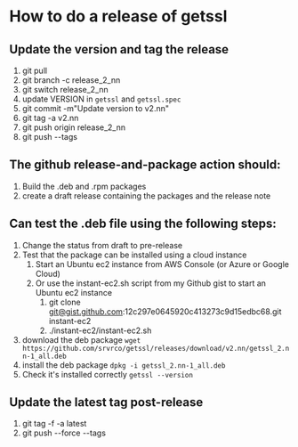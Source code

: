 # How to do a release of getssl

## Update the version and tag the release

1. git pull
2. git branch -c release_2_nn
3. git switch release_2_nn
4. update VERSION in `getssl` and `getssl.spec`
5. git commit -m"Update version to v2.nn"
6. git tag -a v2.nn
8. git push origin release_2_nn
9. git push --tags

## The github release-and-package action should:

1. Build the .deb and .rpm packages
2. create a draft release containing the packages and the release note

## Can test the .deb file using the following steps:

1. Change the status from draft to pre-release
2. Test that the package can be installed using a cloud instance
   1. Start an Ubuntu ec2 instance from AWS Console (or Azure or Google Cloud)
   2. Or use the instant-ec2.sh script from my Github gist to start an Ubuntu ec2 instance
      1. git clone git@gist.github.com:12c297e0645920c413273c9d15edbc68.git instant-ec2
      2. ./instant-ec2/instant-ec2.sh
3. download the deb package
   `wget https://github.com/srvrco/getssl/releases/download/v2.nn/getssl_2.nn-1_all.deb`
4. install the deb package
   `dpkg -i getssl_2.nn-1_all.deb`
5. Check it's installed correctly
   `getssl --version`

## Update the latest tag post-release

1. git tag -f -a latest
2. git push --force --tags
